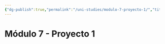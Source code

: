 ```yaml
---
{"dg-publish":true,"permalink":"/uni-studies/modulo-7-proyecto-1/","title":"Módulo 7 - Proyecto 1","tags":["Universidad,"],"noteIcon":"","created":"2023-05-09T16:09:59.000-05:00","updated":"2023-03-23T15:07:03.000-05:00"}
---
```



# Módulo 7 - Proyecto 1
